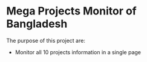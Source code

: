 # Mega Projects Monitor of Bangladesh

The purpose of this project are:
* Monitor all 10 projects information in a single page
